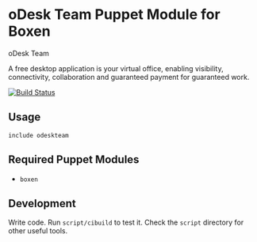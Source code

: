 # oDesk Team Puppet Module for Boxen

oDesk Team

A free desktop application is your virtual office, enabling visibility,
connectivity, collaboration and guaranteed payment for guaranteed work.

[![Build Status](https://travis-ci.org/singuerinc/puppet-odeskteam.png?branch=master)](https://travis-ci.org/singuerinc/puppet-odeskteam)

## Usage

```puppet
include odeskteam
```

## Required Puppet Modules

* `boxen`

## Development

Write code. Run `script/cibuild` to test it. Check the `script`
directory for other useful tools.
